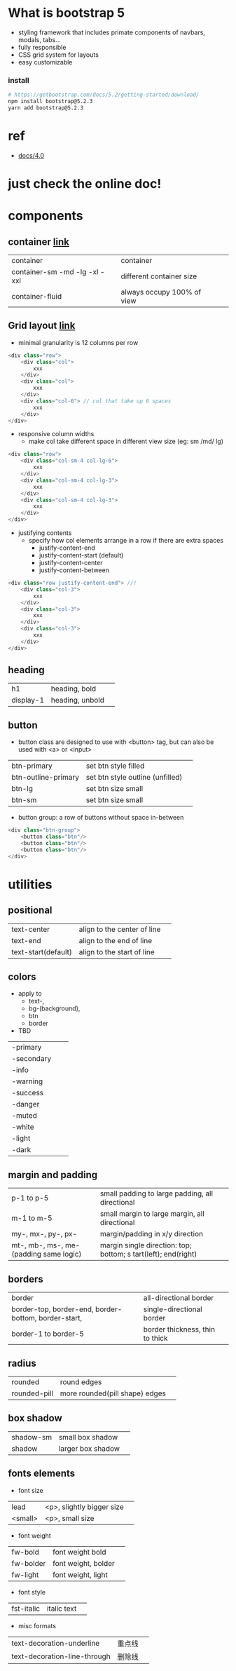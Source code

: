 # What is bootstrap 5
- styling framework that includes primate components of navbars, modals, tabs...
- fully responsible
- CSS grid system for layouts
- easy customizable

### install
```bash
# https://getbootstrap.com/docs/5.2/getting-started/download/
npm install bootstrap@5.2.3
yarn add bootstrap@5.2.3
```
# ref
- [docs/4.0](https://getbootstrap.com/docs/4.0/getting-started/introduction/)

# just check the online doc!

# components
## container [link](https://getbootstrap.com/docs/4.0/layout/overview/#containers)
||||
|--|--|--|
|container|container|
|container-sm -md -lg -xl -xxl |different container size|
|container-fluid|always occupy 100% of view|

## Grid layout [link](https://www.youtube.com/watch?v=irfbn103AzE&list=PL4cUxeGkcC9joIM91nLzd_qaH_AimmdAR&index=7)
- minimal granularity is 12 columns per row 
```js
<div class="row">
    <div class="col">
        xxx
    </div>
    <div class="col">
        xxx
    </div>
    <div class="col-6"> // col that take up 6 spaces
        xxx
    </div>
</div>
```
- responsive column widths
  - make col take different space in different view size (eg: sm /md/ lg)
```js
<div class="row">
    <div class="col-sm-4 col-lg-6">
        xxx
    </div>
    <div class="col-sm-4 col-lg-3">
        xxx
    </div>
    <div class="col-sm-4 col-lg-3"> 
        xxx
    </div>
</div>
```

- justifying contents
  - specify how col elements arrange in a row if there are extra spaces
    - justify-content-end
    - justify-content-start (default)
    - justify-content-center 
    - justify-content-between 
```js
<div class="row justify-content-end"> //!
    <div class="col-3">
        xxx
    </div>
    <div class="col-3">
        xxx
    </div>
    <div class="col-3"> 
        xxx
    </div>
</div>
```  
## heading

||||
|--|--|--|
|h1|heading, bold|
|display-1|heading, unbold|



## button
- button class are designed to use with \<button> tag, but can also be used with \<a> or \<input>

||||
|--|--|--|
|btn-primary|set btn style filled|
|btn-outline-primary|set btn style outline (unfilled)|
|btn-lg|set btn size small|
|btn-sm|set btn size small|

- button group: a row of buttons without space in-between
```js
<div class="btn-group">
    <button class="btn"/>
    <button class="btn"/>
    <button class="btn"/>
</div>
```

# utilities

## positional
||||
|--|--|--|
|text-center|align to the center of line|
|text-end|align to the end of line|
|text-start(default)|align to the start of line|

## colors
- apply to 
  - text-, 
  - bg-(background),
  - btn
  - border
- TBD
  
||||
|--|--|--|
|-primary||
|-secondary||
|-info||
|-warning||
|-success||
|-danger||
|-muted||
|-white||
|-light||
|-dark||

## margin and padding
||||
|--|--|--|
|p-1 to p-5|small padding to large padding, all directional|
|m-1 to m-5|small margin to large margin, all directional|
|my-, mx-, py-, px-|margin/padding in x/y direction|
|mt-, mb-, ms-, me-(padding same logic)|margin single direction: top; bottom; s tart(left); end(right)|

## borders
||||
|--|--|--|
|border|all-directional border|
|border-top, border-end, border-bottom, border-start, |single-directional border|
|border-1 to border-5|border thickness, thin to thick|


## radius
||||
|--|--|--|
|rounded|round edges|
|rounded-pill|more rounded(pill shape) edges|

## box shadow
||||
|--|--|--|
|shadow-sm|small box shadow|
|shadow|larger box shadow|

## fonts elements
- font size

||||
|--|--|--|
|lead|\<p>, slightly bigger size|
|\<small>|\<p>, small size|

- font weight

||||
|--|--|--|
|fw-bold|font weight bold|
|fw-bolder|font weight, bolder|
|fw-light|font weight, light|

- font style

||||
|--|--|--|
|fst-italic|italic text|

- misc formats 

||||
|--|--|--|
|text-decoration-underline|重点线|
|text-decoration-line-through|删除线|

